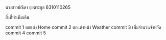 
นางสาวปณิดา อุยตระกูล 6310110265

สิ่งที่ทำเพิ่มเติม

commit 1 ตกแต่ง Home
commit 2 ตกแต่งหน้า Weather
commit 3 เพิ่มจำนวนจังหวัด
commit 4
commit 5
